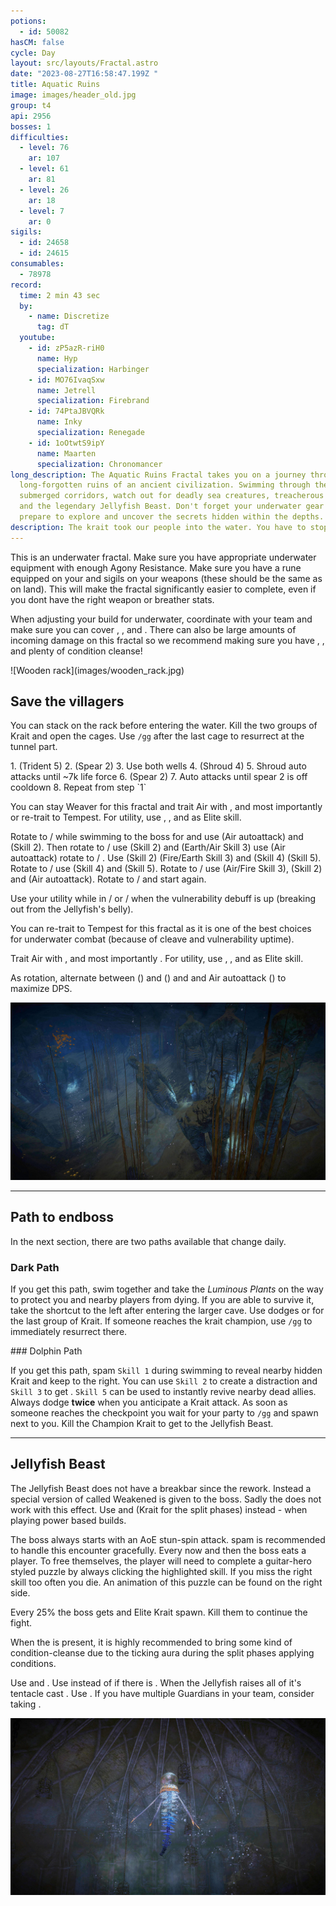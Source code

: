 ```yaml
---
potions:
  - id: 50082
hasCM: false
cycle: Day
layout: src/layouts/Fractal.astro
date: "2023-08-27T16:58:47.199Z "
title: Aquatic Ruins
image: images/header_old.jpg
group: t4
api: 2956
bosses: 1
difficulties:
  - level: 76
    ar: 107
  - level: 61
    ar: 81
  - level: 26
    ar: 18
  - level: 7
    ar: 0
sigils:
  - id: 24658
  - id: 24615
consumables:
  - 78978
record:
  time: 2 min 43 sec
  by:
    - name: Discretize
      tag: dT
  youtube:
    - id: zP5azR-riH0
      name: Hyp
      specialization: Harbinger
    - id: MO76IvaqSxw
      name: Jetrell
      specialization: Firebrand
    - id: 74PtaJBVQRk
      name: Inky
      specialization: Renegade
    - id: 1oOtwtS9ipY
      name: Maarten
      specialization: Chronomancer
long_description: The Aquatic Ruins Fractal takes you on a journey through the
  long-forgotten ruins of an ancient civilization. Swimming through the
  submerged corridors, watch out for deadly sea creatures, treacherous currents,
  and the legendary Jellyfish Beast. Don't forget your underwater gear and
  prepare to explore and uncover the secrets hidden within the depths.
description: The krait took our people into the water. You have to stop them!
---
```


<Grid>

<GridItem sm="7">
 
<Warning >
This is an underwater fractal. Make sure you have appropriate underwater equipment with enough Agony Resistance. Make sure you have a rune equipped on your <Item name="zojjasclothbreather" text="Aquabreather"/> and sigils on your weapons (these should be the same as on land). This will make the fractal significantly easier to complete, even if you dont have the right weapon or breather stats.

When adjusting your build for underwater, coordinate with your team and make sure you can cover <Boon name="Might"/>, <Boon name="Fury"/>, <Boon name="Quickness"/> and <Boon name="Alacrity"/>. There can also be large amounts of incoming damage on this fractal so we recommend making sure you have <Boon name="Protection"/>, <Boon name="Stability"/>, and plenty of condition cleanse!
</Warning>

</GridItem>

<GridItem sm="5">
![Wooden rack](images/wooden_rack.jpg)
</GridItem>
</Grid>

## Save the villagers <Item id="50082" disableText/><Item id="24658" disableText/>

<Grid>
<GridItem sm="7">

You can stack <Boon name="Might"/> on the rack before entering the water. Kill the two groups of Krait and open the cages. Use `/gg` after the last cage to resurrect at the tunnel part.


<Tabs>
<Tab specialization="Reaper">
1.  <Skill name="Frozen Abyss"/> (Trident 5)
2.  <Skill name="Wicked Spiral"/> (Spear 2)
3.  Use both wells
4.  <Skill name="Soul Spiral"/> (Shroud 4)
5.  Shroud auto attacks until ~7k life force
6.  <Skill name="Wicked Spiral"/> (Spear 2)
7.  Auto attacks until spear 2 is off cooldown
8.  Repeat from step `1`
</Tab>
<Tab specialization="Weaver">

You can stay Weaver for this fractal and trait Air with <Trait id="232" disableText/>, <Trait id="214" disableText/> and most importantly <Trait id="1503"/> or re-trait to Tempest. For utility, use <Skill id="5638" disableText/>, <Skill id="40183" disableText/>, <Skill id="5539" disableText/> and <Skill id="43638"/> as Elite skill.

Rotate to <Skill name="Air Attunement" profession="Elementalist" disableText/> / <Skill name="Air Attunement" profession="Elementalist" disableText/> while swimming to the boss for <Trait name="Elements of Rage"/> and use <Skill name="Forked Lightning" profession="Elementalist"/> (Air autoattack) and <Skill name="Electrocute" profession="Elementalist"/> (Skill 2). Then rotate to <Skill name="Earth Attunement" profession="Elementalist" disableText/> / <Skill name="Air Attunement" profession="Elementalist" disableText/> use <Skill name="Rock Spray" profession="Elementalist"/> (Skill 2) and <Skill name="Sodden Swath" profession="Elementalist"/> (Earth/Air Skill 3) use <Skill name="Forked Lightning" profession="Elementalist"/> (Air autoattack) rotate to <Skill name="Fire Attunement" profession="Elementalist" disableText/> / <Skill name="Earth Attunement" profession="Elementalist" disableText/>. Use <Skill name="Boil" profession="Elementalist"/> (Skill 2) <Skill name="Molten Burst" profession="Elementalist"/> (Fire/Earth Skill 3) and <Skill name="Rock Anchor" profession="Elementalist"/> (Skill 4) <Skill name="Murky water" profession="Elementalist"/> (Skill 5). Rotate to <Skill name="Fire Attunement" profession="Elementalist" disableText/> / <Skill name="Fire Attunement" profession="Elementalist" disableText/> use <Skill name="LavaChains" profession="Elementalist"/> (Skill 4) and <Skill name="Heat Wave" profession="Elementalist"/> (Skill 5). Rotate to <Skill name="Air Attunement" profession="Elementalist" disableText/> / <Skill name="Fire Attunement" profession="Elementalist" disableText/> use <Skill name="Plasmic Strike" profession="Elementalist"/> (Air/Fire Skill 3), <Skill name="Electrocute" profession="Elementalist"/> (Skill 2) and <Skill name="Forked Lightning" profession="Elementalist"/> (Air autoattack). Rotate to <Skill name="Air Attunement" profession="Elementalist" disableText/> / <Skill name="Air Attunement" profession="Elementalist" disableText/> and start again.

Use your utility while in <Skill name="Fire Attunement" profession="Elementalist" disableText/> / <Skill name="Fire Attunement" profession="Elementalist" disableText/> or <Skill name="Air Attunement" profession="Elementalist" disableText/> / <Skill name="Air Attunement" profession="Elementalist" disableText/> when the vulnerability debuff is up (breaking out from the Jellyfish's belly).
</Tab>

<Tab specialization="Tempest">

You can re-trait to Tempest for this fractal as it is one of the best choices for underwater combat (because of cleave and vulnerability uptime).

Trait Air with <Trait id="232" disableText/>, <Trait id="214" disableText/> and most importantly <Trait id="1503"/>. For utility, use <Skill id="5638" disableText/>, <Skill id="5539" disableText/>, <Skill id="30662" disableText/> and <Skill id="29968" disableText/> as Elite skill.

As rotation, alternate between <Skill id="29719"/> (<Skill id="5494" disableText/>) and <Skill id="5597"/> (<Skill id="5492" disableText/>) and <Skill id="5655"/> and Air autoattack (<Skill id="5494" disableText/>) to maximize DPS.
</Tab>

</Tabs>
</GridItem>

<GridItem sm="5">

![Villagers are trapped in cages](images/trapped_villagers.jpg)

</GridItem>

</Grid>

---

## Path to endboss

In the next section, there are two paths available that change daily. 

<Grid>
<GridItem>

### Dark Path

If you get this path, swim together and take the _Luminous Plants_ on the way to protect you and nearby players from dying. If you are able to survive it, take the shortcut to the left after entering the larger cave. Use dodges or <Effect name="Invulnerability"/> for the last group of Krait. If someone reaches the krait champion, use `/gg` to immediately resurrect there.


</GridItem>

<GridItem> 

<GifPlayer sourceId="aquatic-ruins-dark-path" caption="Use the plants to protect yourself from piranha attacks"/>
</GridItem>

<GridItem>
### Dolphin Path

If you get this path, spam `Skill 1` during swimming to reveal nearby hidden Krait and keep to the right. You can use `Skill 2` to create a distraction and `Skill 3` to get <Effect name="Stealth"/>. `Skill 5` can be used to instantly revive nearby dead allies. Always dodge **twice** when you anticipate a Krait attack. As soon as someone reaches the checkpoint you wait for your party to `/gg` and spawn next to you. Kill the Champion Krait to get to the Jellyfish Beast.
</GridItem>
</Grid>

---

<Grid>
<GridItem sm="7">

## Jellyfish Beast

The Jellyfish Beast does not have a breakbar since the rework. Instead a special version of <Effect name="Exposed"/> called Weakened is given to the boss. Sadly the <Item id="24868"/> does not work with this effect. Use <Item id="24615"/> and <Item id="24658"/> (Krait for the split phases) instead - when playing power based builds.

The boss always starts with an AoE stun-spin attack. <Boon name="Stability"/> spam is recommended to handle this encounter gracefully. Every now and then the boss eats a player. To free themselves, the player will need to complete a guitar-hero styled puzzle by always clicking the highlighted skill. If you miss the right skill too often you die. An animation of this puzzle can be found on the right side.

Every 25% the boss gets <Effect name="Invulnerability"/> and Elite Krait spawn. Kill them to continue the fight.

When the <Instability name="Afflicted"/> is present, it is highly recommended to bring some kind of condition-cleanse due to the ticking aura during the split phases applying conditions.
</GridItem>

<GridItem sm="5">

<GifPlayer sourceId="aquatic-boss-puzzle" caption="Guitar-hero styled mini puzzle during the boss fight"/>


<Tabs>
<Tab specialization="Revenant">
Use <Skill name="Legendary Dwarf Stance"/> and <Skill name="Legendary Assassin Stance"/>. Use <Skill name="Legendary Demon Stance"/> instead of <Skill name="Legendary Assassin Stance" disableText/> if there is <Instability name="No Pain, No Gain"/>. When the Jellyfish raises all of it's tentacle cast <Skill name="Inspiring Reinforcement"/>.
</Tab>

<Tab specialization="Guardian">
Use <Skill name="Stand your ground"/>. If you have multiple Guardians in your team, consider taking <Skill id="43357"/>.
</Tab>
</Tabs>
</GridItem>

</Grid>

![Jellyfish beast](images/the_jellyfish_beast.jpg)

